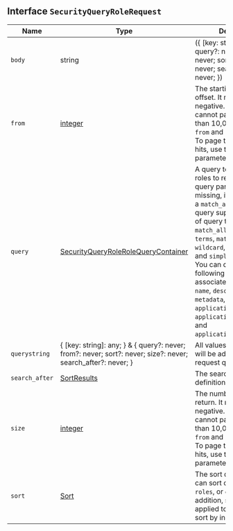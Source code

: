 ## Interface `SecurityQueryRoleRequest`

| Name | Type | Description |
| - | - | - |
| `body` | string | ({ [key: string]: any; } & { query?: never; from?: never; sort?: never; size?: never; search_after?: never; }) | All values in `body` will be added to the request body. |
| `from` | [integer](./integer.md) | The starting document offset. It must not be negative. By default, you cannot page through more than 10,000 hits using the `from` and `size` parameters. To page through more hits, use the `search_after` parameter. |
| `query` | [SecurityQueryRoleRoleQueryContainer](./SecurityQueryRoleRoleQueryContainer.md) | A query to filter which roles to return. If the query parameter is missing, it is equivalent to a `match_all` query. The query supports a subset of query types, including `match_all`, `bool`, `term`, `terms`, `match`, `ids`, `prefix`, `wildcard`, `exists`, `range`, and `simple_query_string`. You can query the following information associated with roles: `name`, `description`, `metadata`, `applications.application`, `applications.privileges`, and `applications.resources`. |
| `querystring` | { [key: string]: any; } & { query?: never; from?: never; sort?: never; size?: never; search_after?: never; } | All values in `querystring` will be added to the request querystring. |
| `search_after` | [SortResults](./SortResults.md) | The search after definition. |
| `size` | [integer](./integer.md) | The number of hits to return. It must not be negative. By default, you cannot page through more than 10,000 hits using the `from` and `size` parameters. To page through more hits, use the `search_after` parameter. |
| `sort` | [Sort](./Sort.md) | The sort definition. You can sort on `username`, `roles`, or `enabled`. In addition, sort can also be applied to the `_doc` field to sort by index order. |
